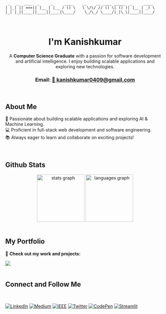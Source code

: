 
```plaintext
 _   _  ____  _     _     ____    __    __ ____ _____  _     ____ 
| |_| || ===|| |__ | |__ / () \   \ \/\/ // () \| () )| |__ | _) \
|_| |_||____||____||____|\____/    \_/\_/ \____/|_|\_\|____||____/
```

<br>
<div align="center">
  <h1>I'm <b>Kanishkumar</b></h1>
  <p>
    A <b>Computer Science Graduate</b> with a passion for software development and artificial intelligence.  
    I enjoy building scalable applications and exploring new technologies.
  </p>
</div>

<h3 align="center">Email: <a href="mailto:kanishkumar0409@gmail.com">📧 kanishkumar0409@gmail.com</a></h3>
<br>


## About Me  
🎯 Passionate about building scalable applications and exploring AI & Machine Learning.  
💻 Proficient in full-stack web development and software engineering.  
📚 Always eager to learn and collaborate on exciting projects!  

<br>

## Github Stats  

<div align="center">
  <img src="https://github-readme-stats.vercel.app/api?username=kanishkumar-k&theme=dracula&locale=en&hide_border=false" height="150" alt="stats graph"  />
  <img src="https://github-readme-stats.vercel.app/api/top-langs?username=kanishkumar-k&locale=en&hide_title=false&layout=compact&card_width=320&langs_count=6&theme=dracula&hide_border=false&order=2" height="150" alt="languages graph"  />
</div>

<br>

## My Portfolio  

🎨 **Check out my work and projects:**  

<a href="https://kanishkumar-k.netlify.app/" target="_blank">
<img src="https://img.shields.io/badge/Visit%20Portfolio-%23FF4B42?style=for-the-badge&logo=netlify&logoColor=white" />
</a>
<br>
<br>

## Connect and Follow Me  
<br>


  [![LinkedIn](https://img.shields.io/badge/LinkedIn-%230077B5?style=for-the-badge&logo=linkedin&logoColor=white)](https://linkedin.com/in/kanishkumar-k)
  [![Medium](https://img.shields.io/badge/Medium-%23000000?style=for-the-badge&logo=medium&logoColor=white)](https://medium.com/@kanishkumar0409)
  [![IEEE](https://img.shields.io/badge/IEEE-%2328A745?style=for-the-badge&logo=ieee&logoColor=white)](https://ieeexplore.ieee.org/author/553968605579945)
  [![Twitter](https://img.shields.io/badge/Twitter-%231DA1F2?style=for-the-badge&logo=twitter&logoColor=white)](https://twitter.com/kanish_kumar_)
  [![CodePen](https://img.shields.io/badge/CodePen-%23181818?style=for-the-badge&logo=codepen&logoColor=white)](https://codepen.io/kanish0409)
  [![Streamlit](https://img.shields.io/badge/Streamlit-%23FF4B4B?style=for-the-badge&logo=streamlit&logoColor=white)](https://share.streamlit.io/user/kanishkumar-k/)

<br>




